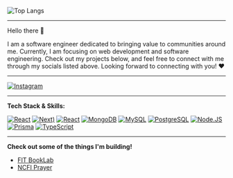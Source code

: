 ![Top Langs](https://github-readme-stats.vercel.app/api/top-langs/?username=pejuangvscode&hide=python&theme=tokyonight)

---

Hello there 👋

I am a software engineer dedicated to bringing value to communities around me. Currently, I am focusing on web development and software engineering. Check out my projects below, and feel free to connect with me through my socials listed above. Looking forward to connecting with you! ❤️

---

[![Instagram](https://img.shields.io/badge/-Instagram-E4405F?logo=instagram&logoColor=white)](https://instagram.com/teoinsani)

---

**Tech Stack & Skills:**

[![React](https://img.shields.io/badge/-React-61DAFB?logo=react&logoColor=white)](#)
[![Next](https://img.shields.io/badge/next.js-000000?style=for-the-badge&logo=nextdotjs&logoColor=white))](#)
[![React](https://img.shields.io/badge/-React%20Native-61DAFB?logo=react&logoColor=white)](#)
[![MongoDB](https://img.shields.io/badge/-MongoDB-47A248?logo=mongodb&logoColor=white)](#)
[![MySQL](https://img.shields.io/badge/-MySQL-4479A1?logo=mysql&logoColor=white)](#)
[![PostgreSQL](https://img.shields.io/badge/-PostgreSQL-336791?logo=postgresql&logoColor=white)](#)
[![Node.JS](https://img.shields.io/badge/node.js-339933?style=for-the-badge&logo=Node.js&logoColor=white)](#)
[![Prisma](https://img.shields.io/badge/Prisma-3982CE?style=for-the-badge&logo=Prisma&logoColor=white)](#)
[![TypeScript](https://shields.io/badge/TypeScript-3178C6?logo=TypeScript&logoColor=FFF&style=flat-square)](#)

---

**Check out some of the things I'm building!**
- [FIT BookLab](https://www.fitbooklab.com)
- [NCFI Prayer](https://ncfiprayer.vercel.app)
